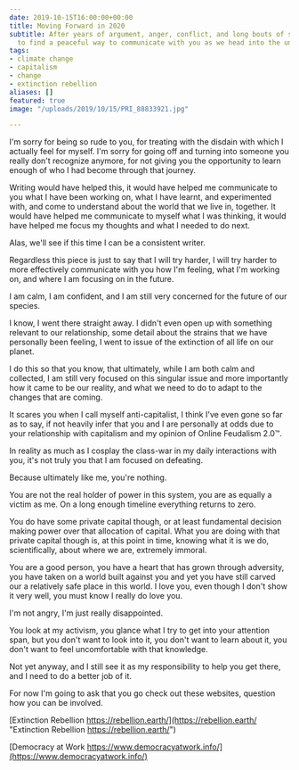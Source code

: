 ```yaml
---
date: 2019-10-15T16:00:00+00:00
title: Moving Forward in 2020
subtitle: After years of argument, anger, conflict, and long bouts of silence, I want
  to find a peaceful way to communicate with you as we head into the unfolding future.
tags:
- climate change
- capitalism
- change
- extinction rebellion
aliases: []
featured: true
image: "/uploads/2019/10/15/PRI_88833921.jpg"

---
```

I'm sorry for being so rude to you, for treating with the disdain with which I actually feel for myself. I'm sorry for going off and turning into someone you really don't recognize anymore, for not giving you the opportunity to learn enough of who I had become through that journey.

Writing would have helped this, it would have helped me communicate to you what I have been working on, what I have learnt, and experimented with, and come to understand about the world that we live in, together. It would have helped me communicate to myself what I was thinking, it would have helped me focus my thoughts and what I needed to do next.

Alas, we'll see if this time I can be a consistent writer.

Regardless this piece is just to say that I will try harder, I will try harder to more effectively communicate with you how I'm feeling, what I'm working on, and where I am focusing on in the future.

I am calm, I am confident, and I am still very concerned for the future of our species.

I know, I went there straight away. I didn't even open up with something relevant to our relationship, some detail about the strains that we have personally been feeling, I went to issue of the extinction of all life on our planet.

I do this so that you know, that ultimately, while I am both calm and collected, I am still very focused on this singular issue and more importantly how it came to be our reality, and what we need to do to adapt to the changes that are coming.

It scares you when I call myself anti-capitalist, I think I've even gone so far as to say, if not heavily infer that you and I are personally at odds due to your relationship with capitalism and my opinion of Online Feudalism 2.0™️.

In reality as much as I cosplay the class-war in my daily interactions with you, it's not truly you that I am focused on defeating.

Because ultimately like me, you're nothing.

You are not the real holder of power in this system, you are as equally a victim as me. On a long enough timeline everything returns to zero.

You do have some private capital though, or at least fundamental decision making power over that allocation of capital. What you are doing with that private capital though is, at this point in time, knowing what it is we do, scientifically, about where we are, extremely immoral.

You are a good person, you have a heart that has grown through adversity, you have taken on a world built against you and yet you have still carved our a relatively safe place in this world. I love you, even though I don't show it very well, you must know I really do love you.

I'm not angry, I'm just really disappointed.

You look at my activism, you glance what I try to get into your attention span, but you don't want to look into it, you don't want to learn about it, you don't want to feel uncomfortable with that knowledge.

Not yet anyway, and I still see it as my responsibility to help you get there, and I need to do a better job of it.

For now I'm going to ask that you go check out these websites, question how you can be involved.

[Extinction Rebellion https://rebellion.earth/](https://rebellion.earth/ "Extinction Rebellion https://rebellion.earth/")

[Democracy at Work https://www.democracyatwork.info/](https://www.democracyatwork.info/)